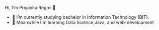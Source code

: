  Hi, I'm Priyanka Regmi 👋

- 🔭 I’m currently studying bachelor in Information Technology (BIT).
- 🌱 Meanwhile I'm learning Data Science,Java, and web-development

     
